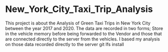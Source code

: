 # New_York_City_Taxi_Trip_Analysis
This project is about the Analysis of Green Taxi Trips in New York City between the year 2017 and 2020. The data are recorded in two forms; Store in the vehicle memory before being forwarded to the Vendor and those that are connected directly to the server from the vehicles. I based my analysis on those data recorded directly to the server
git lfs install
